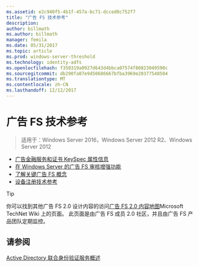 ```yaml
---
ms.assetid: e2c940f5-4b1f-457a-bc71-dcced0c752f7
title: "广告 FS 技术参考"
description: 
author: billmath
ms.author: billmath
manager: femila
ms.date: 05/31/2017
ms.topic: article
ms.prod: windows-server-threshold
ms.technology: identity-adfs
ms.openlocfilehash: f350319a0927d643d4bbca07574f80823049590c
ms.sourcegitcommit: db290fa07e9d50686667bfba3969e20377548504
ms.translationtype: MT
ms.contentlocale: zh-CN
ms.lasthandoff: 12/12/2017
---
```

# <a name="ad-fs-technical-reference"></a>广告 FS 技术参考

>适用于：Windows Server 2016，Windows Server 2012 R2、Windows Server 2012

 - [广告金融服务和证书 KeySpec 属性信息](../ad-fs/technical-reference/AD-FS-and-KeySpec-Property.md)
- [在 Windows Server 的广告 FS 审核增强功能](../ad-fs/technical-reference/auditing-enhancements-to-ad-fs-in-windows-server.md)
-   [了解关键广告 FS 概念](../ad-fs/technical-reference/Understanding-Key-AD-FS-Concepts.md)
-   [设备注册技术参考](../ad-fs/technical-reference/Device-Registration-Technical-Reference.md)

> [!TIP]
> 你可以找到其他广告 FS 2.0 设计内容的访问[广告 FS 2.0 内容地图](https://social.technet.microsoft.com/wiki/contents/articles/2735.ad-fs-2-0-content-map.aspx)Microsoft TechNet Wiki 上的页面。 此页面是由广告 FS 成员 2.0 社区，并且由广告 FS 产品团队定期监控。

## <a name="see-also"></a>请参阅
[Active Directory 联合身份验证服务概述](AD-FS-2016-Overview.md)



